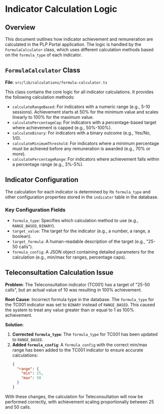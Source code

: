 # Indicator Calculation Logic

## Overview
This document outlines how indicator achievement and remuneration are calculated in the PLP Portal application. The logic is handled by the `FormulaCalculator` class, which uses different calculation methods based on the `formula_type` of each indicator.

## `FormulaCalculator` Class
**File**: `src/lib/calculations/formula-calculator.ts`

This class contains the core logic for all indicator calculations. It provides the following calculation methods:

- `calculateRangeBased`: For indicators with a numeric range (e.g., 5-10 sessions). Achievement starts at 50% for the minimum value and scales linearly to 100% for the maximum value.
- `calculatePercentageCap`: For indicators with a percentage-based target where achievement is capped (e.g., 50%-100%).
- `calculateBinary`: For indicators with a binary outcome (e.g., Yes/No, 1/0).
- `calculateMinimumThreshold`: For indicators where a minimum percentage must be achieved before any remuneration is awarded (e.g., 70% or more).
- `calculatePercentageRange`: For indicators where achievement falls within a percentage range (e.g., 3%-5%).

## Indicator Configuration
The calculation for each indicator is determined by its `formula_type` and other configuration properties stored in the `indicator` table in the database.

### Key Configuration Fields
- `formula_type`: Specifies which calculation method to use (e.g., `RANGE_BASED`, `BINARY`).
- `target_value`: The target for the indicator (e.g., a number, a range, a boolean).
- `target_formula`: A human-readable description of the target (e.g., "25-50 calls").
- `formula_config`: A JSON object containing detailed parameters for the calculation (e.g., min/max for ranges, percentage caps).

## Teleconsultation Calculation Issue
**Problem**: The Teleconsultation indicator (TC001) has a target of "25-50 calls", but an actual value of 10 was resulting in 100% achievement.

**Root Cause**: Incorrect formula type in the database. The `formula_type` for the TC001 indicator was set to `BINARY` instead of `RANGE_BASED`. This caused the system to treat any value greater than or equal to 1 as 100% achievement.

**Solution**:
1.  **Corrected `formula_type`**: The `formula_type` for TC001 has been updated to `RANGE_BASED`.
2.  **Added `formula_config`**: A `formula_config` with the correct min/max range has been added to the TC001 indicator to ensure accurate calculations:
    ```json
    {
      "range": {
        "min": 25,
        "max": 50
      }
    }
    ```

With these changes, the calculation for Teleconsultation will now be performed correctly, with achievement scaling proportionally between 25 and 50 calls.
